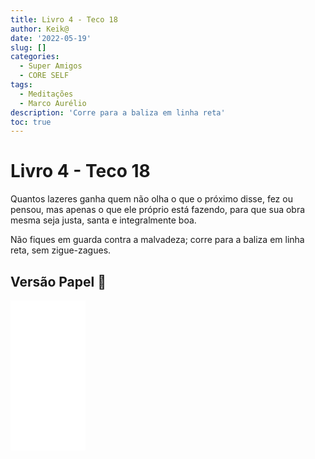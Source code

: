 ```yaml
---
title: Livro 4 - Teco 18
author: Keik@
date: '2022-05-19'
slug: []
categories:
  - Super Amigos
  - CORE SELF
tags:
  - Meditações
  - Marco Aurélio
description: 'Corre para a baliza em linha reta'
toc: true
---
```


# Livro 4 - Teco 18

Quantos lazeres ganha quem não olha o que o próximo disse, fez ou pensou, mas apenas o que ele próprio está fazendo, para que sua obra mesma seja justa, santa e integralmente boa.

Não fiques em guarda contra a malvadeza; corre para a baliza em linha reta, sem zigue-zagues.

## Versão Papel :book:
<iframe style="width:120px;height:240px;" marginwidth="0" marginheight="0" scrolling="no" frameborder="0" src="//ws-na.amazon-adsystem.com/widgets/q?ServiceVersion=20070822&OneJS=1&Operation=GetAdHtml&MarketPlace=BR&source=ss&ref=as_ss_li_til&ad_type=product_link&tracking_id=mundodekeika-20&language=pt_BR&marketplace=amazon&region=BR&placement=B092FVY4BB&asins=B092FVY4BB&linkId=37c5ec14221f61f811029aa88b520891&show_border=true&link_opens_in_new_window=true"></iframe>